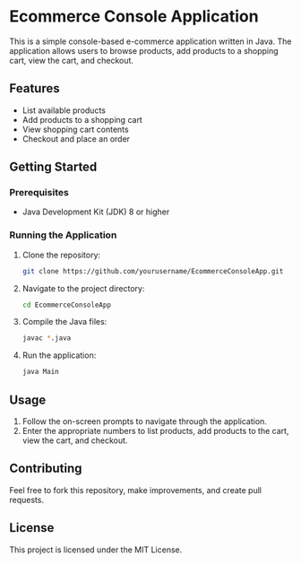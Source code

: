 # Ecommerce Console Application

This is a simple console-based e-commerce application written in Java. The application allows users to browse products, add products to a shopping cart, view the cart, and checkout.

## Features
- List available products
- Add products to a shopping cart
- View shopping cart contents
- Checkout and place an order

## Getting Started

### Prerequisites
- Java Development Kit (JDK) 8 or higher

### Running the Application
1. Clone the repository:
    ```bash
    git clone https://github.com/yourusername/EcommerceConsoleApp.git
    ```
2. Navigate to the project directory:
    ```bash
    cd EcommerceConsoleApp
    ```
3. Compile the Java files:
    ```bash
    javac *.java
    ```
4. Run the application:
    ```bash
    java Main
    ```

## Usage
1. Follow the on-screen prompts to navigate through the application.
2. Enter the appropriate numbers to list products, add products to the cart, view the cart, and checkout.

## Contributing
Feel free to fork this repository, make improvements, and create pull requests.

## License
This project is licensed under the MIT License.
